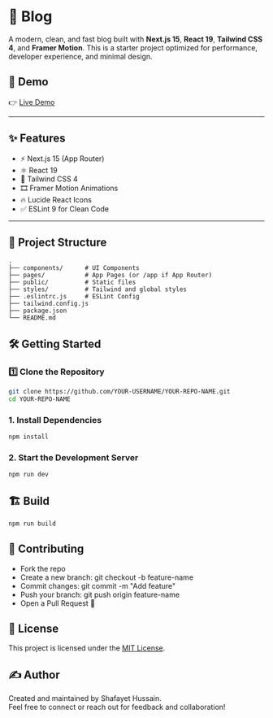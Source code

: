 # 📓 Blog

A modern, clean, and fast blog built with **Next.js 15**, **React 19**, **Tailwind CSS 4**, and **Framer Motion**. This is a starter project optimized for performance, developer experience, and minimal design.

## 🚀 Demo

👉 [Live Demo](https://demoblog91.netlify.app/)

---

## ✨ Features

- ⚡ Next.js 15 (App Router)
- ⚛️ React 19
- 🎨 Tailwind CSS 4
- 🎞️ Framer Motion Animations
- 🔥 Lucide React Icons
- ✅ ESLint 9 for Clean Code

---

## 📂 Project Structure

```plaintext
.
├── components/      # UI Components
├── pages/           # App Pages (or /app if App Router)
├── public/          # Static files
├── styles/          # Tailwind and global styles
├── .eslintrc.js     # ESLint Config
├── tailwind.config.js
├── package.json
└── README.md
```

## 🛠️ Getting Started

### 1️⃣ Clone the Repository

```bash
git clone https://github.com/YOUR-USERNAME/YOUR-REPO-NAME.git
cd YOUR-REPO-NAME
```
### 1. Install Dependencies
```bash
npm install
```
### 2. Start the Development Server
```bash
npm run dev
```
## 🏗️ Build
```bash
npm run build
```

## 🤝 Contributing

- Fork the repo
-  Create a new branch: git checkout -b feature-name
- Commit changes: git commit -m "Add feature"
- Push your branch: git push origin feature-name
- Open a Pull Request 🚀

## 📄 License
This project is licensed under the [MIT License](LICENSE).

## ✍️ Author
Created and maintained by Shafayet Hussain.  
Feel free to connect or reach out for feedback and collaboration!
